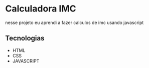 # Calculadora IMC
nesse projeto eu aprendi a fazer calculos de imc usando javascript

## Tecnologias
+ HTML
+ CSS
+ JAVASCRIPT


